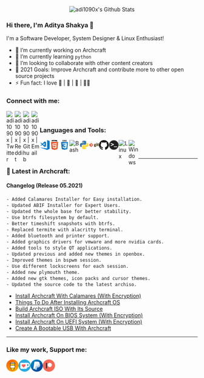 <!-- List Of Websites-->
[archcraft]: https://archcraft-os.github.io
[archcrafts]: https://github.com/archcraft-os
[twitter]: https://www.twitter.com/adi1090x
[reddit]: https://www.reddit.com/user/adi1090x
[github]: https://www.github.com/adi1090x
[gmail]: mailto:adi1090x@gmail.com
[bmac]: https://www.buymeacoffee.com/adi1090x
[ko-fi]: https://ko-fi.com/adi1090x
[paypal]: https://www.paypal.com/cgi-bin/webscr?cmd=_s-xclick&hosted_button_id=U3VK2SSVQWAPN
[patreon]: https://www.patreon.com/adi1090x

<p align="center">
  <img alt="adi1090x's Github Stats" src="https://github-readme-stats.vercel.app/api?username=adi1090x&show_icons=true&include_all_commits=true&hide_border=true" />
<!--  <img alt="profile pic" width="195px" src="https://avatars2.githubusercontent.com/u/26059688?s=460&u=d41b000a62eab50d000c3da604d151cec27bd850&v=4" />  -->
<!--  <img src="https://github-readme-stats.anuraghazra1.vercel.app/api/top-langs/?username=adi1090x&hide=ruby,perl&hide_border=true" />  -->
</p>

### Hi there, I'm Aditya Shakya 👋

I'm a Software Developer, System Designer & Linux Enthusiast!
- 🔭 I’m currently working on Archcraft
- 🌱 I’m currently learning `python`
- 👯 I’m looking to collaborate with other content creators
- 🥅 2021 Goals: Improve Archcraft and contribute more to other open source projects
- ⚡ Fun fact: I love 📸 | 🎨 | 🐶 | 👨‍💻

### Connect with me:

[<img align="left" alt="adi1090x | Twitter" width="22px" src="https://image.flaticon.com/icons/svg/733/733579.svg" />][twitter]
[<img align="left" alt="adi1090x | Reddit" width="22px" src="https://image.flaticon.com/icons/svg/2111/2111589.svg" />][reddit]
[<img align="left" alt="adi1090x | Github" width="22px" src="https://image.flaticon.com/icons/svg/733/733553.svg" />][github]
[<img align="left" alt="adi1090x | Email" width="22px" src="https://image.flaticon.com/icons/svg/732/732200.svg" />][gmail]

<br />

### Languages and Tools:

[<img align="left" alt="Visual Studio Code" width="26px" src="https://raw.githubusercontent.com/github/explore/80688e429a7d4ef2fca1e82350fe8e3517d3494d/topics/visual-studio-code/visual-studio-code.png" />](https://www.google.com/search?&q=Visual+Studio+Code)
[<img align="left" alt="HTML5" width="26px" src="https://raw.githubusercontent.com/github/explore/80688e429a7d4ef2fca1e82350fe8e3517d3494d/topics/html/html.png" />](https://www.google.com/search?&q=HTML5)
[<img align="left" alt="CSS3" width="26px" src="https://raw.githubusercontent.com/github/explore/80688e429a7d4ef2fca1e82350fe8e3517d3494d/topics/css/css.png" />](https://www.google.com/search?&q=CSS)
[<img align="left" alt="Bash" width="26px" src="https://raw.githubusercontent.com/odb/official-bash-logo/master/assets/Logos/Icons/SVG/128x128.svg" />](https://www.google.com/search?&q=Bash)
[<img align="left" alt="Python" width="26px" src="https://raw.githubusercontent.com/PKief/vscode-material-icon-theme/master/icons/python.svg" />](https://www.google.com/search?&q=Python)
[<img align="left" alt="Git" width="26px" src="https://raw.githubusercontent.com/github/explore/80688e429a7d4ef2fca1e82350fe8e3517d3494d/topics/git/git.png" />](https://www.google.com/search?&q=Git)
[<img align="left" alt="GitHub" width="26px" src="https://raw.githubusercontent.com/github/explore/78df643247d429f6cc873026c0622819ad797942/topics/github/github.png" />](https://www.google.com/search?&q=Github)
[<img align="left" alt="Terminal" width="26px" src="https://raw.githubusercontent.com/github/explore/80688e429a7d4ef2fca1e82350fe8e3517d3494d/topics/terminal/terminal.png" />](https://www.google.com/search?&q=command+line+interface)
[<img align="left" alt="Linux" width="26px" src="https://image.flaticon.com/icons/svg/226/226772.svg" />](https://www.google.com/search?&q=Linux)
[<img align="left" alt="Windows" width="26px" src="https://image.flaticon.com/icons/svg/882/882702.svg" />](https://www.google.com/search?&q=Windows)

<br />
<br />

---
### 📖 Latest in Archcraft:

#### Changelog (Release 05.2021)
```
- Added Calamares Installer for Easy installation.
- Updated ABIF Installer for Expert Users.
- Updated the whole base for better stability.
- Use btrfs filesystem by default.
- Better timeshift snapshots with btrfs.
- Replaced termite with alacritty terminal.
- Added bluetooth and printer support.
- Added graphics drivers for vmware and more nvidia cards.
- Added tools to style QT applications.
- Updated previous and added new themes in openbox.
- Improved themes in bspwm session.
- Use different lockscreens for each session.
- Added new plymouth theme.
- Added new gtk themes, icon packs and cursor themes.
- Updated the source code to the latest archiso.
```

- [Install Archcraft With Calamares (With Encryption)](https://archcraft-os.github.io/blog/calamares.html)
- [Things To Do After Installing Archcraft OS](https://archcraft-os.github.io/blog/post_install.html)
- [Build Archcraft ISO With Its Source](https://archcraft-os.github.io/blog/build.html)
- [Install Archcraft On BIOS System (With Encryption)](https://archcraft-os.github.io/blog/bios.html)
- [Install Archcraft On UEFI System (With Encryption)](https://archcraft-os.github.io/blog/uefi.html)
- [Create A Bootable USB With Archcraft](https://archcraft-os.github.io/blog/usb.html)

---

### Like my work, Support me:

[<img align="left" alt="adi1090x | Twitter" width="32px" src="https://raw.githubusercontent.com/adi1090x/files/master/other/1.png" />][bmac]
[<img align="left" alt="adi1090x | Reddit" width="32px" src="https://raw.githubusercontent.com/adi1090x/files/master/other/2.png" />][ko-fi]
[<img align="left" alt="adi1090x | Github" width="32px" src="https://raw.githubusercontent.com/adi1090x/files/master/other/3.png" />][paypal]
[<img align="left" alt="adi1090x | Instagram" width="32px" src="https://raw.githubusercontent.com/adi1090x/files/master/other/4.png" />][patreon]
